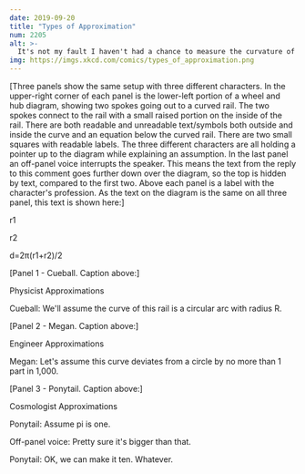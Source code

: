 ```yaml
---
date: 2019-09-20
title: "Types of Approximation"
num: 2205
alt: >-
  It's not my fault I haven't had a chance to measure the curvature of this particular universe.
img: https://imgs.xkcd.com/comics/types_of_approximation.png
---
```

[Three panels show the same setup with three different characters. In the upper-right corner of each panel is the lower-left portion of a wheel and hub diagram, showing two spokes going out to a curved rail. The two spokes connect to the rail with a small raised portion on the inside of the rail. There are both readable and unreadable text/symbols both outside and inside the curve and an equation below the curved rail. There are two small squares with readable labels. The three different characters are all holding a pointer up to the diagram while explaining an assumption. In the last panel an off-panel voice interrupts the speaker. This means the text from the reply to this comment goes further down over the diagram, so the top is hidden by text, compared to the first two. Above each panel is a label with the character's profession. As the text on the diagram is the same on all three panel, this text is shown here:]

r1

r2

d=2π(r1+r2)/2

[Panel 1 - Cueball. Caption above:]

Physicist Approximations

Cueball: We'll assume the curve of this rail is a circular arc with radius R.

[Panel 2 - Megan. Caption above:]

Engineer Approximations

Megan: Let's assume this curve deviates from a circle by no more than 1 part in 1,000.

[Panel 3 - Ponytail. Caption above:]

Cosmologist Approximations

Ponytail: Assume pi is one.

Off-panel voice: Pretty sure it's bigger than that.

Ponytail: OK, we can make it ten. Whatever.